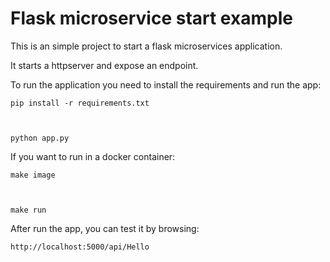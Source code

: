 # Flask microservice start example

This is an simple project to start a flask microservices application.

It starts a httpserver and expose an endpoint.

To run the application you need to install the requirements and run the app:

<code>pip install -r requirements.txt

python app.py
</code>

If you want to run in a docker container:

<code>make image

make run
</code>

After run the app, you can test it by browsing:

<code>http://localhost:5000/api/Hello</code>